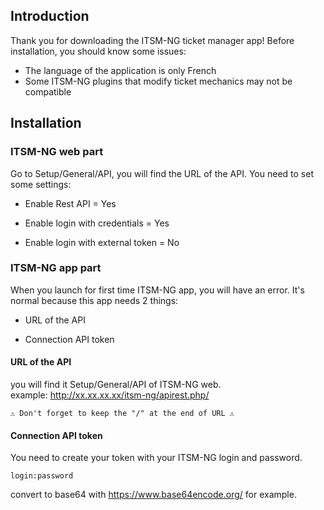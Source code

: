 ## Introduction

Thank you for downloading the ITSM-NG ticket manager app!
Before installation, you should know some issues:
+ The language of the application is only French
+ Some ITSM-NG plugins that modify ticket mechanics may not be compatible

## Installation

### ITSM-NG web part

Go to Setup/General/API, you will find the URL of the API.
You need to set some settings:
+ Enable Rest API = Yes

+ Enable login with credentials = Yes

+ Enable login with external token = No

### ITSM-NG app part

When you launch for first time ITSM-NG app, you will have an error. It's normal because this app needs 2 things:
+ URL of the API

+ Connection API token

#### URL of the API
you will find it Setup/General/API of ITSM-NG web.\
example: http://xx.xx.xx.xx/itsm-ng/apirest.php/
```
⚠ Don't forget to keep the "/" at the end of URL ⚠
```

#### Connection API token
You need to create your token with your ITSM-NG login and password.
```
login:password
```
convert to base64 with https://www.base64encode.org/ for example.